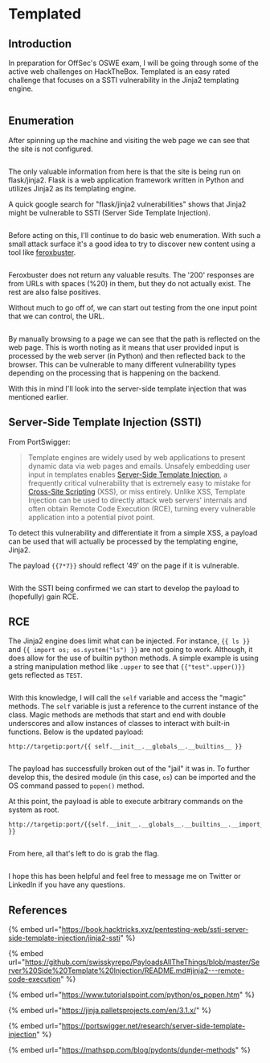 # Templated

## Introduction

In preparation for OffSec's OSWE exam, I will be going through some of the active web challenges on HackTheBox. Templated is an easy rated challenge that focuses on a SSTI vulnerability in the Jinja2 templating engine.&#x20;

<figure><img src="../assets/images/post1/image1.png" alt=""><figcaption></figcaption></figure>

## Enumeration

After spinning up the machine and visiting the web page we can see that the site is not configured.

<figure><img src="../assets/images/post1/image2.png" alt=""><figcaption></figcaption></figure>

The only valuable information from here is that the site is being run on flask/jinja2. Flask is a web application framework written in Python and utilizes Jinja2 as its templating engine.&#x20;

A quick google search for "flask/jinja2 vulnerabilities" shows that Jinja2 might be vulnerable to SSTI (Server Side Template Injection).&#x20;

<figure><img src="../assets/images/post1/image3.png" alt=""><figcaption></figcaption></figure>

Before acting on this, I'll continue to do basic web enumeration. With such a small attack surface it's a good idea to try to discover new content using a tool like [feroxbuster](https://github.com/epi052/feroxbuster).&#x20;

<figure><img src="../assets/images/post1/image4.png" alt=""><figcaption></figcaption></figure>

Feroxbuster does not return any valuable results. The '200' responses are from URLs with spaces (%20) in them, but they do not actually exist. The rest are also false positives.&#x20;

Without much to go off of, we can start out testing from the one input point that we can control, the URL.&#x20;

<figure><img src="../assets/images/post1/image5.png" alt=""><figcaption></figcaption></figure>

By manually browsing to a page we can see that the path is reflected on the web page. This is worth noting as it means that user provided input is processed by the web server (in Python) and then reflected back to the browser. This can be vulnerable to many different vulnerability types depending on the processing that is happening on the backend.&#x20;

With this in mind I'll look into the server-side template injection that was mentioned earlier.

## Server-Side Template Injection (SSTI)

From PortSwigger:

> Template engines are widely used by web applications to present dynamic data via web pages and emails. Unsafely embedding user input in templates enables [Server-Side Template Injection](https://portswigger.net/web-security/server-side-template-injection), a frequently critical vulnerability that is extremely easy to mistake for [Cross-Site Scripting](https://portswigger.net/web-security/cross-site-scripting) (XSS), or miss entirely. Unlike XSS, Template Injection can be used to directly attack web servers' internals and often obtain Remote Code Execution (RCE), turning every vulnerable application into a potential pivot point.

To detect this vulnerability and differentiate it from a simple XSS,  a payload can be used that will actually be processed by the templating engine, Jinja2.

The payload `{{7*7}}` should reflect '49' on the page if it is vulnerable.&#x20;

<figure><img src="../assets/images/post1/image6.png" alt=""><figcaption></figcaption></figure>

With the SSTI being confirmed we can start to develop the payload to (hopefully) gain RCE.&#x20;

## RCE

The Jinja2 engine does limit what can be injected. For instance, `{{ ls }}` and `{{ import os; os.system("ls") }}` are not going to work. Although, it does allow for the use of builtin python methods. A simple example is using a string manipulation method like `.upper` to see that `{{"test".upper()}}` gets reflected as `TEST`.&#x20;

<figure><img src="../assets/images/post1/image7.png" alt=""><figcaption></figcaption></figure>

With this knowledge, I will call the `self` variable and access the "magic" methods. The `self` variable is just a reference to the current instance of the class. Magic methods are methods that start and end with double underscores and allow instances of classes to interact with built-in functions. Below is the updated payload:

```
http://targetip:port/{{ self.__init__.__globals__.__builtins__ }}
```

<figure><img src="../assets/images/post1/image9.png" alt=""><figcaption></figcaption></figure>

The payload has successfully broken out of the "jail" it was in. To further develop this, the desired module (in this case, `os`) can be imported and the OS command passed to `popen()` method.&#x20;

At this point, the payload is able to execute arbitrary commands on the system as root.&#x20;

```
http://targetip:port/{{self.__init__.__globals__.__builtins__.__import__('os').popen('id').read() }}
```

<figure><img src="../assets/images/post1/image10.pngg" alt=""><figcaption></figcaption></figure>

From here, all that's left to do is grab the flag.

<figure><img src="../assets/images/post1/image11.png" alt=""><figcaption></figcaption></figure>

I hope this has been helpful and feel free to message me on Twitter or LinkedIn if you have any questions.&#x20;

## References

{% embed url="https://book.hacktricks.xyz/pentesting-web/ssti-server-side-template-injection/jinja2-ssti" %}

{% embed url="https://github.com/swisskyrepo/PayloadsAllTheThings/blob/master/Server%20Side%20Template%20Injection/README.md#jinja2---remote-code-execution" %}

{% embed url="https://www.tutorialspoint.com/python/os_popen.htm" %}

{% embed url="https://jinja.palletsprojects.com/en/3.1.x/" %}

{% embed url="https://portswigger.net/research/server-side-template-injection" %}

{% embed url="https://mathspp.com/blog/pydonts/dunder-methods" %}
